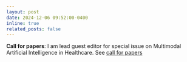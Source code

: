 ```yaml
---
layout: post
date: 2024-12-06 09:52:00-0400
inline: true
related_posts: false
---
```


**Call for papers**: I am lead guest editor for special issue on Multimodal Artificial Intelligence in Healthcare. See [call for papers](https://www.mdpi.com/journal/ai/special_issues/5649465XRZ)
